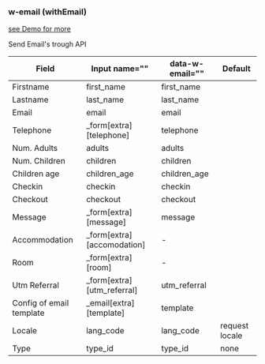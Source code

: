 ### w-email (withEmail)

[see Demo for more](https://arturmamedov.github.io/w-email/)


Send Email's trough API

Field | Input name="" | data-w-email="" | Default 
------|---------------|-----------------|---------
Firstname| first_name | first_name | 
Lastname| last_name | last_name | 
Email | email | email | 
Telephone | _form[extra][telephone] | telephone |
Num. Adults | adults | adults |
Num. Children | children | children |
Children age | children_age | children_age |
Checkin | checkin | checkin | 
Checkout | checkout | checkout | 
Message | _form[extra][message] | message
Accommodation | _form[extra][accomodation] | - |
Room | _form[extra][room] | - |
Utm Referral | _form[extra][utm_referral] | utm_referral |
Config of email template | _email[extra][template] | template | 
Locale | lang_code | lang_code | request locale 
Type | type_id | type_id | none
